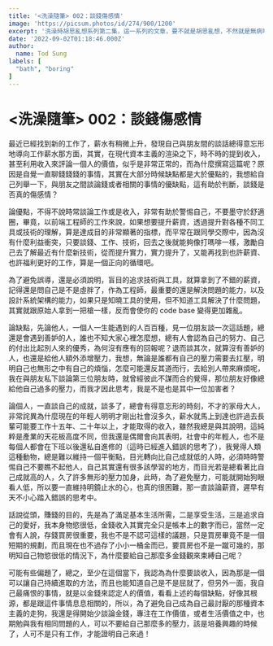 ```yaml
---
title: '<洗澡隨筆> 002：談錢傷感情'
image: 'https://picsum.photos/id/274/900/1200'
excerpt: '洗澡時胡思亂想系列第二集，這一系列的文章，要不就是胡思亂想，不然就是無病呻吟，別太認真了。'
date: '2022-09-02T01:18:46.000Z'
author:
  name: Tod Sung
labels: [
  "bath", "boring"
]
---
```


# <洗澡隨筆> 002：談錢傷感情

最近已經找到新的工作了，薪水有稍微上升，發現自己與朋友間的談話總得意忘形地導向工作薪水那方面，其實，在現代資本主義的渲染之下，時不時的提到收入，甚至利用收入來評論一個人的價值，似乎是非常正常的，而為什麼撰寫這篇呢？原因是自覺一直聊錢錢錢的事情，其實在大部分時候缺點都是大於優點的，我想給自己列舉一下，與朋友之間談論錢或者相關的事情的優缺點，這有助於判斷，談錢是否真的傷感情？

論優點，不得不說時常談論工作或是收入，非常有助於警惕自己，不要墨守於舒適圈，畢竟，以前端工程師的工作來說，如果想要提升薪資，透過提升對各種不同工具或技術的理解，算是達成目的非常顯著的指標，而平常在跟同學交際中，因為沒有什麼利益衝突，只要談錢、工作、技術，回去之後就能夠像打嗎啡一樣，激勵自己去了解最近有什麼新技術，從而提升實力，實力提升了，又能再找到也許薪資、也許福利更好的工作，算是一個正向的循環吧。

為了避免誤導，還是必須說明，盲目的追求技術與工具，就算拿到了不錯的薪資，記得還是問自己是不是虛胖了，作為工程師，最重要的還是解決問題的能力，以及設計系統架構的能力，如果只是知曉工具的使用，但不知道工具解決了什麼問題，其實就跟原始人拿到一把槍一樣，反而會使你的 code base 變得更加雜亂。

論缺點，先論他人，一個人一生能遇到的人百百種，見一位朋友談一次這話題，總還是會遇到善妒的人，誰也不知大家心裡怎麼想，總有人會認為自己的努力、自己的付出比起別人來的優秀，為何沒有應有的回報呢？退而談其次，就算沒有善妒的人，也還是給他人額外添增壓力，我想，無論是誰都有自己的壓力需要去扛壓，明明自己也無形之中有自己的煩惱，怎麼可能還反其道而行，去給別人帶來麻煩呢，我在與朋友私下談論第三位朋友時，就曾經彼此不謀而合的覺得，那位朋友好像總給他自己過多的壓力，而我才因此思考，我是不是也是其中一位加害者？

論個人，一直談自己的成就，談多了，總會有得意忘形的時刻，不才的家母大人，非常詫異為什麼現在的年輕人明明才剛出社會沒多久，薪水就馬上到達也許過去長輩可能要工作十五年、二十年以上，才能取得的收入，雖然我總是與其說明，這純粹是產業的天花板高度不同，但我還是偶爾會向其表明，社會中的年輕人，也不是每個人都會在下班以後還私自進修的（這時已經進入錯誤的思考了），我覺得人類這種動物，總是難以維持一個平衡點，目光轉向比自己成就低的人時，必須時時警惕自己不要瞧不起他人，自己其實還有很多該學習的地方，而目光若是總看著比自己成就高的人，久了許多無形的壓力加身，此時，為了避免壓力，可能就開始狗眼看人低，所以要一直維持明鏡止水的心，也真的很困難，那一直談論薪資，遲早有天不小心踏入錯誤的思考中。

話說從頭，賺錢的目的，先是為了滿足基本生活所需，二是享受生活，三是追求自己的愛好，我本身物慾很低，金錢收入其實完全只是帳本上的數字而已，當然一定會有人說，存錢買房很重要，我也不是不認可這樣的議題，只是買房畢竟不是一個短期的規劃，而且現在也不過存了小小一桶金而已，要買房也不是一蹴可幾的，那明知自己物慾很低的情況下，為什麼要給自己那麼多金錢觀來束縛自己呢？

可能有些偏題了，總之，至少在這個當下，我認為為什麼要談收入，因為那是一個可以讓自己持續進取的方法，而且也能知道自己是不是屈就了，但另外一面，我自己最痛恨的事情，就是以金錢來認定人的價值，看看上述的每個缺點，好像其根源，都是跟這件事情息息相關的，所以，為了避免自己成為自己最討厭的那種資本主義的走狗，我還是得開始少談論金錢，專注在工作價值，或者生活價值之中，也期勉與我有相同問題的人，可以不要給自己那麼多的壓力，該是培養興趣的時候了，人可不是只有工作，才能證明自己來過！
